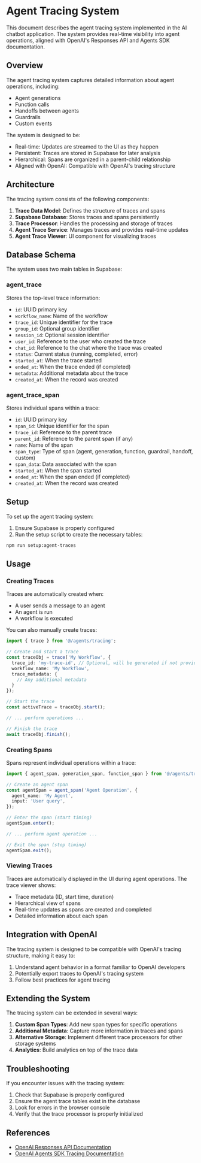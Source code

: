 # Agent Tracing System

This document describes the agent tracing system implemented in the AI chatbot application. The system provides real-time visibility into agent operations, aligned with OpenAI's Responses API and Agents SDK documentation.

## Overview

The agent tracing system captures detailed information about agent operations, including:

- Agent generations
- Function calls
- Handoffs between agents
- Guardrails
- Custom events

The system is designed to be:
- Real-time: Updates are streamed to the UI as they happen
- Persistent: Traces are stored in Supabase for later analysis
- Hierarchical: Spans are organized in a parent-child relationship
- Aligned with OpenAI: Compatible with OpenAI's tracing structure

## Architecture

The tracing system consists of the following components:

1. **Trace Data Model**: Defines the structure of traces and spans
2. **Supabase Database**: Stores traces and spans persistently
3. **Trace Processor**: Handles the processing and storage of traces
4. **Agent Trace Service**: Manages traces and provides real-time updates
5. **Agent Trace Viewer**: UI component for visualizing traces

## Database Schema

The system uses two main tables in Supabase:

### agent_trace

Stores the top-level trace information:

- `id`: UUID primary key
- `workflow_name`: Name of the workflow
- `trace_id`: Unique identifier for the trace
- `group_id`: Optional group identifier
- `session_id`: Optional session identifier
- `user_id`: Reference to the user who created the trace
- `chat_id`: Reference to the chat where the trace was created
- `status`: Current status (running, completed, error)
- `started_at`: When the trace started
- `ended_at`: When the trace ended (if completed)
- `metadata`: Additional metadata about the trace
- `created_at`: When the record was created

### agent_trace_span

Stores individual spans within a trace:

- `id`: UUID primary key
- `span_id`: Unique identifier for the span
- `trace_id`: Reference to the parent trace
- `parent_id`: Reference to the parent span (if any)
- `name`: Name of the span
- `span_type`: Type of span (agent, generation, function, guardrail, handoff, custom)
- `span_data`: Data associated with the span
- `started_at`: When the span started
- `ended_at`: When the span ended (if completed)
- `created_at`: When the record was created

## Setup

To set up the agent tracing system:

1. Ensure Supabase is properly configured
2. Run the setup script to create the necessary tables:

```bash
npm run setup:agent-traces
```

## Usage

### Creating Traces

Traces are automatically created when:
- A user sends a message to an agent
- An agent is run
- A workflow is executed

You can also manually create traces:

```typescript
import { trace } from '@/agents/tracing';

// Create and start a trace
const traceObj = trace('My Workflow', {
  trace_id: 'my-trace-id', // Optional, will be generated if not provided
  workflow_name: 'My Workflow',
  trace_metadata: {
    // Any additional metadata
  }
});

// Start the trace
const activeTrace = traceObj.start();

// ... perform operations ...

// Finish the trace
await traceObj.finish();
```

### Creating Spans

Spans represent individual operations within a trace:

```typescript
import { agent_span, generation_span, function_span } from '@/agents/tracing';

// Create an agent span
const agentSpan = agent_span('Agent Operation', {
  agent_name: 'My Agent',
  input: 'User query',
});

// Enter the span (start timing)
agentSpan.enter();

// ... perform agent operation ...

// Exit the span (stop timing)
agentSpan.exit();
```

### Viewing Traces

Traces are automatically displayed in the UI during agent operations. The trace viewer shows:

- Trace metadata (ID, start time, duration)
- Hierarchical view of spans
- Real-time updates as spans are created and completed
- Detailed information about each span

## Integration with OpenAI

The tracing system is designed to be compatible with OpenAI's tracing structure, making it easy to:

1. Understand agent behavior in a format familiar to OpenAI developers
2. Potentially export traces to OpenAI's tracing system
3. Follow best practices for agent tracing

## Extending the System

The tracing system can be extended in several ways:

1. **Custom Span Types**: Add new span types for specific operations
2. **Additional Metadata**: Capture more information in traces and spans
3. **Alternative Storage**: Implement different trace processors for other storage systems
4. **Analytics**: Build analytics on top of the trace data

## Troubleshooting

If you encounter issues with the tracing system:

1. Check that Supabase is properly configured
2. Ensure the agent trace tables exist in the database
3. Look for errors in the browser console
4. Verify that the trace processor is properly initialized

## References

- [OpenAI Responses API Documentation](https://sdk.vercel.ai/docs/guides/openai-responses)
- [OpenAI Agents SDK Tracing Documentation](https://openai.github.io/openai-agents-python/tracing/) 